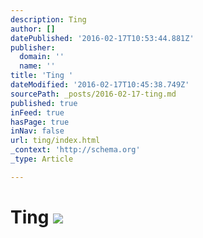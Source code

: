 ```yaml
---
description: Ting
author: []
datePublished: '2016-02-17T10:53:44.881Z'
publisher:
  domain: ''
  name: ''
title: 'Ting '
dateModified: '2016-02-17T10:45:38.749Z'
sourcePath: _posts/2016-02-17-ting.md
published: true
inFeed: true
hasPage: true
inNav: false
url: ting/index.html
_context: 'http://schema.org'
_type: Article

---
```

# Ting ![](https://the-grid-user-content.s3-us-west-2.amazonaws.com/f8e966eb-fed9-4afe-81a0-e33aa68bf211.png)